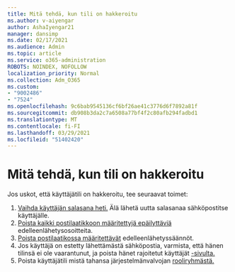 ```yaml
---
title: Mitä tehdä, kun tili on hakkeroitu
ms.author: v-aiyengar
author: AshaIyengar21
manager: dansimp
ms.date: 02/17/2021
ms.audience: Admin
ms.topic: article
ms.service: o365-administration
ROBOTS: NOINDEX, NOFOLLOW
localization_priority: Normal
ms.collection: Adm_O365
ms.custom:
- "9002486"
- "7524"
ms.openlocfilehash: 9c6bab9545136cf6bf26ae41c3776d6f7892a81f
ms.sourcegitcommit: db908b3da2c7a6508a77bf4f2c80afb294fadbd1
ms.translationtype: MT
ms.contentlocale: fi-FI
ms.lasthandoff: 03/29/2021
ms.locfileid: "51402420"
---
```

# <a name="what-to-do-when-an-account-is-hacked"></a>Mitä tehdä, kun tili on hakkeroitu

Jos uskot, että käyttäjätili on hakkeroitu, tee seuraavat toimet:

1. [Vaihda käyttäjän salasana heti.](https://go.microsoft.com/fwlink/?linkid=2103704)  Älä lähetä uutta salasanaa sähköpostitse käyttäjälle.
1. [Poista kaikki postilaatikkoon määritettyjä epäilyttäviä](https://go.microsoft.com/fwlink/?linkid=2103705) edelleenlähetysosoitteita.
1. [Poista postilaatikossa määritettävät](https://go.microsoft.com/fwlink/?linkid=2103706) edelleenlähetyssäännöt.
1. Jos käyttäjä on estetty lähettämästä sähköpostia, varmista, että hänen tilinsä ei ole vaarantunut, ja poista hänet rajoitetut käyttäjät [-sivulta.](https://go.microsoft.com/fwlink/?linkid=2103706)
1. Poista käyttäjätili mistä tahansa järjestelmänvalvojan [rooliryhmästä.](https://go.microsoft.com/fwlink/?linkid=2092294)